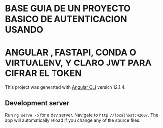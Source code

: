 # BASE GUIA DE UN PROYECTO BASICO DE AUTENTICACION USANDO
# ANGULAR , FASTAPI, CONDA O VIRTUALENV, Y CLARO JWT PARA CIFRAR EL TOKEN

This project was generated with [Angular CLI](https://github.com/angular/angular-cli) version 12.1.4.

## Development server

Run `ng serve -o`     for a dev server. Navigate to `http://localhost:4200/`. The app will automatically reload if you change any of the source files.


